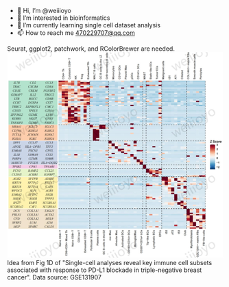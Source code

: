- 👋 Hi, I’m @weiiioyo
- 👀 I’m interested in bioinformatics
- 🌱 I’m currently learning single cell dataset analysis
- 📫 How to reach me 470229707@qq.com

<!---
weiiioyo/singlecell-heatmap is a ✨ special ✨ repository because its `README.md` (this file) appears on your GitHub profile.
You can click the Preview link to take a look at your changes.
--->
Seurat, ggplot2, patchwork, and RColorBrewer are needed.
![image](https://github.com/weiiioyo/singlecell-heatmap/blob/main/data/test.jpg)
Idea from Fig 1D of "Single-cell analyses reveal key immune cell subsets associated with response to PD-L1 blockade in triple-negative breast cancer".
Data source: GSE131907

